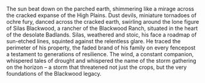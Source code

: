 The sun beat down on the parched earth, shimmering like a mirage across the cracked expanse of the High Plains.  Dust devils, miniature tornadoes of ochre fury, danced across the cracked earth, swirling around the lone figure of Silas Blackwood, a rancher of the Blackwood Ranch, situated in the heart of the desolate Badlands.  Silas, weathered and stoic,  his face a roadmap of sun-etched lines, squinted against the relentless glare.  He traced the perimeter of his property, the faded brand of his family on every fencepost a testament to generations of resilience.  The wind, a constant companion, whispered tales of drought and whispered the name of the storm gathering on the horizon – a storm that threatened not just the crops, but the very foundations of the Blackwood legacy.
